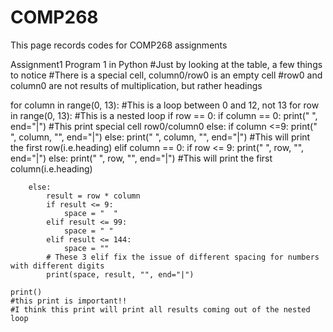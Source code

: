 # COMP268

This page records codes for COMP268 assignments

Assignment1 Program 1 in Python
#Just by looking at the table, a few things to notice
#There is a special cell, column0/row0 is an empty cell
#row0 and column0 are not results of multiplication, but rather headings

for column in range(0, 13):
#This is a loop between 0 and 12, not 13
    for row in range(0, 13):
    #This is a nested loop
        if row == 0:
            if column == 0:
                print("     ", end="|")
            #This print special cell row0/column0
            else:
                if column <=9:
                    print("  ", column, "", end="|")
                else:
                    print(" ", column, "", end="|")
            #This will print the first row(i.e.heading)
        elif column == 0:
            if row <= 9:
                print("  ", row, "", end="|")
            else:
                print(" ", row, "", end="|")
            #This will print the first column(i.e.heading)

        else:
            result = row * column
            if result <= 9:
                space = "  "
            elif result <= 99:
                space = " "
            elif result <= 144:
                space = ""
            # These 3 elif fix the issue of different spacing for numbers with different digits
            print(space, result, "", end="|")

    print()
    #this print is important!!
    #I think this print will print all results coming out of the nested loop
